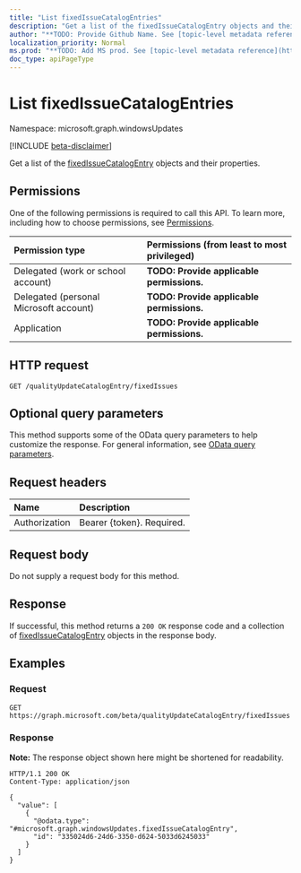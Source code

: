 ```yaml
---
title: "List fixedIssueCatalogEntries"
description: "Get a list of the fixedIssueCatalogEntry objects and their properties."
author: "**TODO: Provide Github Name. See [topic-level metadata reference](https://msgo.azurewebsites.net/add/document/guidelines/metadata.html#topic-level-metadata)**"
localization_priority: Normal
ms.prod: "**TODO: Add MS prod. See [topic-level metadata reference](https://msgo.azurewebsites.net/add/document/guidelines/metadata.html#topic-level-metadata)**"
doc_type: apiPageType
---
```


# List fixedIssueCatalogEntries
Namespace: microsoft.graph.windowsUpdates

[!INCLUDE [beta-disclaimer](../../includes/beta-disclaimer.md)]

Get a list of the [fixedIssueCatalogEntry](../resources/fixedissuecatalogentry.md) objects and their properties.

## Permissions
One of the following permissions is required to call this API. To learn more, including how to choose permissions, see [Permissions](/graph/permissions-reference).

|Permission type|Permissions (from least to most privileged)|
|:---|:---|
|Delegated (work or school account)|**TODO: Provide applicable permissions.**|
|Delegated (personal Microsoft account)|**TODO: Provide applicable permissions.**|
|Application|**TODO: Provide applicable permissions.**|

## HTTP request

<!-- {
  "blockType": "ignored"
}
-->
``` http
GET /qualityUpdateCatalogEntry/fixedIssues
```

## Optional query parameters
This method supports some of the OData query parameters to help customize the response. For general information, see [OData query parameters](/graph/query-parameters).

## Request headers
|Name|Description|
|:---|:---|
|Authorization|Bearer {token}. Required.|

## Request body
Do not supply a request body for this method.

## Response

If successful, this method returns a `200 OK` response code and a collection of [fixedIssueCatalogEntry](../resources/fixedissuecatalogentry.md) objects in the response body.

## Examples

### Request
<!-- {
  "blockType": "request",
  "name": "list_fixedissuecatalogentry"
}
-->
``` http
GET https://graph.microsoft.com/beta/qualityUpdateCatalogEntry/fixedIssues
```


### Response
**Note:** The response object shown here might be shortened for readability.
<!-- {
  "blockType": "response",
  "truncated": true,
  "@odata.type": "Collection(microsoft.graph.windowsUpdates.fixedIssueCatalogEntry)"
}
-->
``` http
HTTP/1.1 200 OK
Content-Type: application/json

{
  "value": [
    {
      "@odata.type": "#microsoft.graph.windowsUpdates.fixedIssueCatalogEntry",
      "id": "335024d6-24d6-3350-d624-5033d6245033"
    }
  ]
}
```

